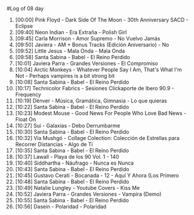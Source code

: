 #Log of 08 day

1. [00:00] Pink Floyd - Dark Side Of The Moon - 30th Anniversary SACD - Eclipse
1. [09:40] Neon Indian - Era Extraña - Polish Girl
1. [09:45] Carla Morrison - Amor Supremo - No Vuelvo Jamás
1. [09:50] Javiera - AM + Bonus Tracks (Edición Aniversario) - No
1. [09:52] Little Jesus - Mala Onda - Mala Onda
1. [09:58] Santa Sabina - Babel - El Reino Perdido
1. [10:01] Javiera Parra - Grandes Versiones - El Compromiso
1. [10:04] Arctic Monkeys - Whatever People Say I Am, That's What I'm Not - Perhaps vampires is a bit strong bit
1. [10:08] Santa Sabina - Babel - El Reino Perdido
1. [10:17] Technicolor Fabrics - Sesiones Clickaporte de Ibero 90.9 - Frequency
1. [10:19] Dënver - Música, Gramática, Gimnasia - Lo que quieras
1. [10:22] Santa Sabina - Babel - El Reino Perdido
1. [10:23] Modest Mouse - Good News For People Who Love Bad News - Float On
1. [10:27] Sui - Galaxias - Debo Derrumbarme
1. [10:30] Santa Sabina - Babel - El Reino Perdido
1. [10:32] Vía Mushgó - Collage Colection: Colección de Estrellas para Recorrer Distancias - Algo de Ti
1. [10:35] Santa Sabina - Babel - El Reino Perdido
1. [10:37] Lawall - Playa de los 90 Vol. 1 - 140
1. [10:40] Siddhartha - Náufrago - Nunca es Nunca
1. [10:43] Santa Sabina - Babel - El Reino Perdido
1. [10:45] Gustavo Cerati - Bocanada - 12 - Aquí Y Ahora (Los Primero
1. [10:48] Santa Sabina - Babel - El Reino Perdido
1. [10:49] Natalie Lungley - Youtube Covers - Kiss Me
1. [10:52] Javiera Parra - Grandes Versiones - Vampira (Demo)
1. [10:55] Santa Sabina - Babel - El Reino Perdido
1. [10:56] Dasein - Polaridad - Polaridad
